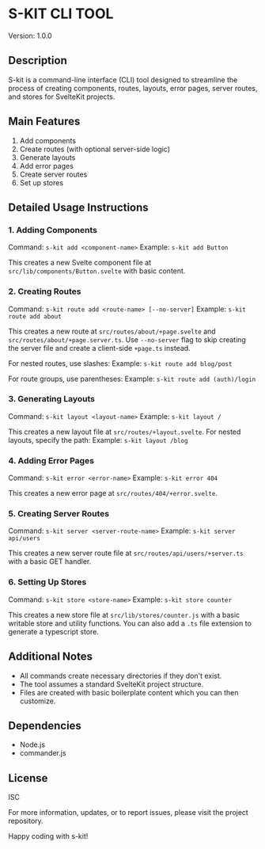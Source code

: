 # S-KIT CLI TOOL

Version: 1.0.0

## Description

S-kit is a command-line interface (CLI) tool designed to streamline the process of creating components, routes, layouts, error pages, server routes, and stores for SvelteKit projects.

## Main Features

1. Add components
2. Create routes (with optional server-side logic)
3. Generate layouts
4. Add error pages
5. Create server routes
6. Set up stores

## Detailed Usage Instructions

### 1. Adding Components

Command: `s-kit add <component-name>`
Example: `s-kit add Button`

This creates a new Svelte component file at `src/lib/components/Button.svelte` with basic content.

### 2. Creating Routes

Command: `s-kit route add <route-name> [--no-server]`
Example: `s-kit route add about`

This creates a new route at `src/routes/about/+page.svelte` and `src/routes/about/+page.server.ts`.
Use `--no-server` flag to skip creating the server file and create a client-side `+page.ts` instead.

For nested routes, use slashes:
Example: `s-kit route add blog/post`

For route groups, use parentheses:
Example: `s-kit route add (auth)/login`

### 3. Generating Layouts

Command: `s-kit layout <layout-name>`
Example: `s-kit layout /`

This creates a new layout file at `src/routes/+layout.svelte`.
For nested layouts, specify the path:
Example: `s-kit layout /blog`

### 4. Adding Error Pages

Command: `s-kit error <error-name>`
Example: `s-kit error 404`

This creates a new error page at `src/routes/404/+error.svelte`.

### 5. Creating Server Routes

Command: `s-kit server <server-route-name>`
Example: `s-kit server api/users`

This creates a new server route file at `src/routes/api/users/+server.ts` with a basic GET handler.

### 6. Setting Up Stores

Command: `s-kit store <store-name>`
Example: `s-kit store counter`

This creates a new store file at `src/lib/stores/counter.js` with a basic writable store and utility functions.
You can also add a `.ts` file extension to generate a typescript store.

## Additional Notes

- All commands create necessary directories if they don't exist.
- The tool assumes a standard SvelteKit project structure.
- Files are created with basic boilerplate content which you can then customize.

## Dependencies

- Node.js
- commander.js

## License

ISC

For more information, updates, or to report issues, please visit the project repository.

Happy coding with s-kit!
